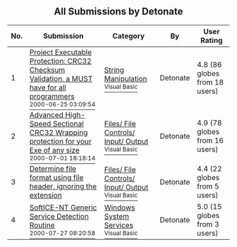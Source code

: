 ﻿<div align="center">

## All Submissions by Detonate

</div>

No.  | Submission | Category | By   | User Rating
---- | ---------- | -------- | ---- | -----------
1 | [Project Executable Protection: CRC32 Checksum Validation, a MUST have for all programmers<br /><sup>2000-06-25 03:09:54</sup>](https://github.com/Planet-Source-Code/detonate-project-executable-protection-crc32-checksum-validation-a-must-have-for-all-progr__1-9225) | [String Manipulation<br /><sup>Visual Basic</sup>](../ByCategory/string-manipulation__1-5.md) | Detonate | 4.8 (86 globes from 18 users)
2 | [Advanced High\-Speed Sectional CRC32 Wrapping protection for your Exe of any size<br /><sup>2000-07-01 18:18:14</sup>](https://github.com/Planet-Source-Code/detonate-advanced-high-speed-sectional-crc32-wrapping-protection-for-your-exe-of-any-size__1-9427) | [Files/ File Controls/ Input/ Output<br /><sup>Visual Basic</sup>](../ByCategory/files-file-controls-input-output__1-3.md) | Detonate | 4.9 (78 globes from 16 users)
3 | [Determine file format using file header, ignoring the extension<br />](https://github.com/Planet-Source-Code/detonate-determine-file-format-using-file-header-ignoring-the-extension__1-9711) | [Files/ File Controls/ Input/ Output<br /><sup>Visual Basic</sup>](../ByCategory/files-file-controls-input-output__1-3.md) | Detonate | 4.4 (22 globes from 5 users)
4 | [SoftICE\-NT Generic Service Detection Routine<br /><sup>2000-07-27 08:20:58</sup>](https://github.com/Planet-Source-Code/detonate-softice-nt-generic-service-detection-routine__1-10120) | [Windows System Services<br /><sup>Visual Basic</sup>](../ByCategory/windows-system-services__1-35.md) | Detonate | 5.0 (15 globes from 3 users)
